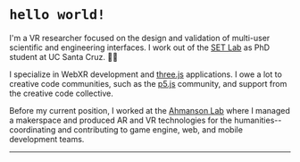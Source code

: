# `hello world!`
I'm a VR researcher focused on the design and validation of multi-user scientific and engineering interfaces. I work out of the [SET Lab](https://setlab.soe.ucsc.edu/) as PhD student at UC Santa Cruz. 🌊🌲 

I specialize in WebXR development and [three.js](https://threejs.org/) applications. I owe a lot to creative code communities, such as the [p5.js](https://p5js.org/) community, and support from the creative code collective.

Before my current position, I worked at the [Ahmanson Lab](https://polymathic.usc.edu/ahmanson-lab) where I managed a makerspace and produced AR and VR technologies for the humanities-- coordinating and contributing to game engine, web, and mobile development teams.
***
